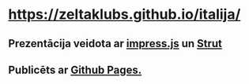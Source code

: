 # https://zeltaklubs.github.io/italija/
## Prezentācija veidota ar [impress.js](https://github.com/impress/impress.js) un [Strut](http://strut.io/)
## Publicēts ar [Github Pages.](https://pages.github.com/)
